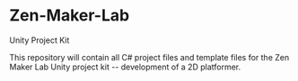 # Zen-Maker-Lab
Unity Project Kit

This repository will contain all C# project files and template files for the Zen Maker Lab Unity project kit -- development of a 2D platformer. 
